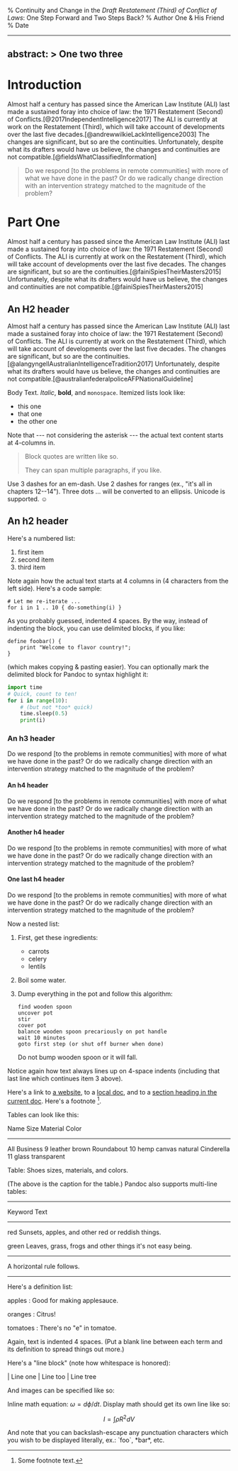% Continuity and Change in the *Draft Restatement (Third) of Conflict of Laws*: One Step Forward and Two Steps Back?
% Author One & His Friend
% Date

---
abstract: >
  One two three
---

Introduction
============

Almost half a century has passed since the American Law Institute (ALI) last 
made a sustained foray into choice of law: the 1971 Restatement (Second) of 
Conflicts.[@2017IndependentIntelligence2017] The ALI is currently at work on 
the Restatement (Third), which will take account of developments over the last 
five decades.[@andrewwilkieLackIntelligence2003] The changes are significant, 
but so are the continuities. Unfortunately, despite what its drafters would 
have us believe, the changes and continuities are not 
compatible.[@fieldsWhatClassifiedInformation]

> Do we respond [to the problems in remote communities] with more of what we 
have done in the past? Or do we radically change direction with an intervention 
strategy matched to the magnitude of the problem?

Part One
========

Almost half a century has passed since the American Law Institute (ALI) last 
made a sustained foray into choice of law: the 1971 Restatement (Second) of 
Conflicts. The ALI is currently at work on the Restatement (Third), which will 
take account of developments over the last five decades. The changes are 
significant, but so are the continuities.[@fainiSpiesTheirMasters2015] 
Unfortunately, despite what its drafters would have us believe, the changes and 
continuities are not compatible.[@fainiSpiesTheirMasters2015]

An H2 header
------------

Almost half a century has passed since the American Law Institute (ALI) last 
made a sustained foray into choice of law: the 1971 Restatement (Second) of 
Conflicts. The ALI is currently at work on the Restatement (Third), which will 
take account of developments over the last five decades. The changes are 
significant, but so are the 
continuities.[@alangyngellAustralianIntelligenceTradition2017] Unfortunately, 
despite what its drafters would have us believe, the changes and continuities 
are not compatible.[@australianfederalpoliceAFPNationalGuideline]

Body Text. *Italic*, **bold**, and `monospace`. Itemized lists
look like:

  * this one
  * that one
  * the other one

Note that --- not considering the asterisk --- the actual text
content starts at 4-columns in.

> Block quotes are
> written like so.
>
> They can span multiple paragraphs,
> if you like.

Use 3 dashes for an em-dash. Use 2 dashes for ranges (ex., "it's all
in chapters 12--14"). Three dots ... will be converted to an ellipsis.
Unicode is supported. ☺

An h2 header
------------

Here's a numbered list:

 1. first item
 2. second item
 3. third item

Note again how the actual text starts at 4 columns in (4 characters
from the left side). Here's a code sample:

    # Let me re-iterate ...
    for i in 1 .. 10 { do-something(i) }

As you probably guessed, indented 4 spaces. By the way, instead of
indenting the block, you can use delimited blocks, if you like:

~~~
define foobar() {
    print "Welcome to flavor country!";
}
~~~

(which makes copying & pasting easier). You can optionally mark the
delimited block for Pandoc to syntax highlight it:

```python
import time
# Quick, count to ten!
for i in range(10):
    # (but not *too* quick)
    time.sleep(0.5)
    print(i)
```


### An h3 header ###

Do we respond [to the problems in remote communities] with more of what we have 
done in the past? Or do we radically change direction with an intervention 
strategy matched to the magnitude of the problem?

#### An h4 header

Do we respond [to the problems in remote communities] with more of what we have 
done in the past? Or do we radically change direction with an intervention 
strategy matched to the magnitude of the problem?

#### Another h4 header

Do we respond [to the problems in remote communities] with more of what we have 
done in the past? Or do we radically change direction with an intervention 
strategy matched to the magnitude of the problem?

#### One last h4 header

Do we respond [to the problems in remote communities] with more of what we have 
done in the past? Or do we radically change direction with an intervention 
strategy matched to the magnitude of the problem?

Now a nested list:

 1. First, get these ingredients:

      * carrots
      * celery
      * lentils

 2. Boil some water.

 3. Dump everything in the pot and follow
    this algorithm:

        find wooden spoon
        uncover pot
        stir
        cover pot
        balance wooden spoon precariously on pot handle
        wait 10 minutes
        goto first step (or shut off burner when done)

    Do not bump wooden spoon or it will fall.

Notice again how text always lines up on 4-space indents (including
that last line which continues item 3 above).

Here's a link to [a website](http://foo.bar), to a [local
doc](local-doc.html), and to a [section heading in the current
doc](#an-h2-header). Here's a footnote [^1].

[^1]: Some footnote text.

Tables can look like this:

Name           Size  Material      Color
------------- -----  ------------  ------------
All Business      9  leather       brown
Roundabout       10  hemp canvas   natural
Cinderella       11  glass         transparent

Table: Shoes sizes, materials, and colors.

(The above is the caption for the table.) Pandoc also supports
multi-line tables:

--------  -----------------------
Keyword   Text
--------  -----------------------
red       Sunsets, apples, and
          other red or reddish
          things.

green     Leaves, grass, frogs
          and other things it's
          not easy being.
--------  -----------------------

A horizontal rule follows.

***

Here's a definition list:

apples
  : Good for making applesauce.

oranges
  : Citrus!

tomatoes
  : There's no "e" in tomatoe.

Again, text is indented 4 spaces. (Put a blank line between each
term and  its definition to spread things out more.)

Here's a "line block" (note how whitespace is honored):

| Line one
|   Line too
| Line tree

And images can be specified like so:

Inline math equation: $\omega = d\phi / dt$. Display
math should get its own line like so:

$$I = \int \rho R^{2} dV$$

And note that you can backslash-escape any punctuation characters
which you wish to be displayed literally, ex.: \`foo\`, \*bar\*, etc.
